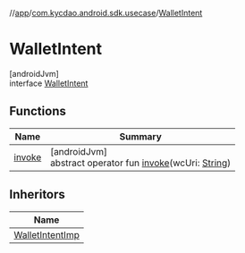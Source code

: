 //[app](../../../index.md)/[com.kycdao.android.sdk.usecase](../index.md)/[WalletIntent](index.md)

# WalletIntent

[androidJvm]\
interface [WalletIntent](index.md)

## Functions

| Name | Summary |
|---|---|
| [invoke](invoke.md) | [androidJvm]<br>abstract operator fun [invoke](invoke.md)(wcUri: [String](https://kotlinlang.org/api/latest/jvm/stdlib/kotlin/-string/index.html)) |

## Inheritors

| Name |
|---|
| [WalletIntentImp](../-wallet-intent-imp/index.md) |
